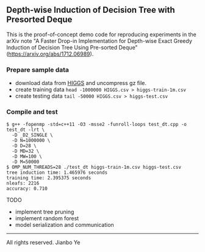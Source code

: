 ## Depth-wise Induction of Decision Tree with Presorted Deque



This is the proof-of-concept demo code for reproducing experiments in the arXiv note "A Faster Drop-in Implementation for Depth-wise Exact Greedy Induction of Decision Tree Using Pre-sorted Deque" (https://arxiv.org/abs/1712.06989).


### Prepare sample data

- download data from [HIGGS](https://archive.ics.uci.edu/ml/datasets/HIGGS) and uncompress gz file.
- create training data `head -1000000 HIGGS.csv > higgs-train-1m.csv`
- create testing data `tail -50000 HIGGS.csv > higgs-test.csv`


### Compile and test

```
$ g++ -fopenmp -std=c++11 -O3 -msse2 -funroll-loops test_dt.cpp -o test_dt -lrt \
  -D _D2_SINGLE \
  -D N=1000000 \
  -D D=28 \
  -D MD=32 \
  -D MW=100 \
  -D M=50000
$ OMP_NUM_THREADS=28 ./test_dt higgs-train-1m.csv higgs-test.csv
tree induction time: 1.465976 seconds
training time: 2.395375 seconds
nleafs: 2216 
accuracy: 0.710
```

TODO

- implement tree pruning
- implement random forest
- model serialization and communication


----
All rights reserved. Jianbo Ye
